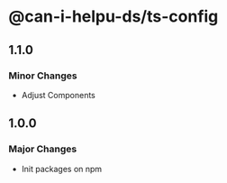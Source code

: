 # @can-i-helpu-ds/ts-config

## 1.1.0

### Minor Changes

- Adjust Components

## 1.0.0

### Major Changes

- Init packages on npm
